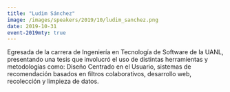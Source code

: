 ```yaml
---
title: "Ludim Sánchez"
image: /images/speakers/2019/10/ludim_sanchez.png
date: 2019-10-31
event-2019mty: true
---
```


Egresada de la carrera de Ingeniería en Tecnología de Software de la UANL, presentando una tesis que involucró el uso de distintas herramientas y metodologías como: Diseño Centrado en el Usuario, sistemas de recomendación basados en filtros colaborativos, desarrollo web, recolección y limpieza de datos.
